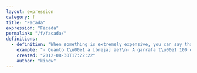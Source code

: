 ```yaml
---
layout: expression
category: f
title: "Facada"
expression: "Facada"
permalink: "/f/facada/"
definitions:
  - definition: "When something is extremely expensive, you can say that it is a \"facada\". Say you find a beer for 100 USD in a local [buteco]. You could say that that is a facada."
    example: "- Quanto t\u00e1 a [breja] ae?\n- A garrafa t\u00e1 100 d\u00f3lares.\n- 100 d\u00f3lares? T\u00e1 louco?! Que facada!"
    created: "2012-08-30T17:22:22"
    author: "kinow"
---
```

